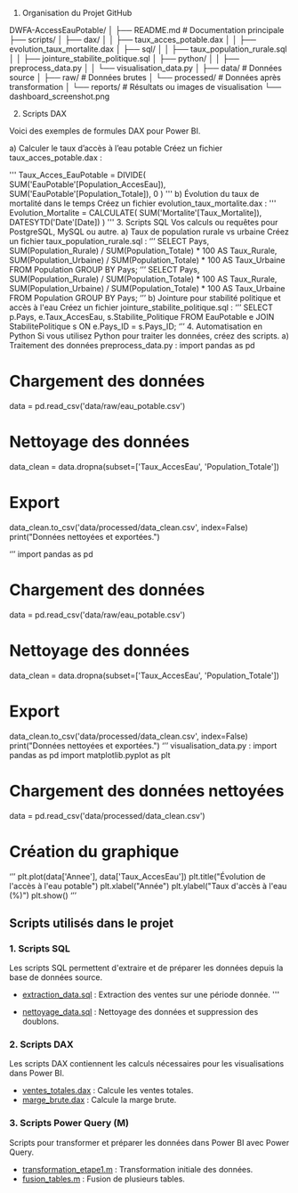 1) Organisation du Projet GitHub

DWFA-AccessEauPotable/
│
├── README.md          # Documentation principale
├── scripts/
│   ├── dax/
│   │   ├── taux_acces_potable.dax
│   │   ├── evolution_taux_mortalite.dax
│   ├── sql/
│   │   ├── taux_population_rurale.sql
│   │   ├── jointure_stabilite_politique.sql
│   ├── python/
│   │   ├── preprocess_data.py
│   │   └── visualisation_data.py
│
├── data/              # Données source
│   ├── raw/           # Données brutes
│   └── processed/     # Données après transformation
│
└── reports/           # Résultats ou images de visualisation
    └── dashboard_screenshot.png

2) Scripts DAX

Voici des exemples de formules DAX pour Power BI.

a) Calculer le taux d’accès à l’eau potable
Créez un fichier taux_acces_potable.dax :

'''
Taux_Acces_EauPotable = 
DIVIDE(
    SUM('EauPotable'[Population_AccesEau]),
    SUM('EauPotable'[Population_Totale]),
    0
)
'''
b) Évolution du taux de mortalité dans le temps
Créez un fichier evolution_taux_mortalite.dax :
'''
Evolution_Mortalite = 
CALCULATE(
    SUM('Mortalite'[Taux_Mortalite]),
    DATESYTD('Date'[Date])
)
'''
3. Scripts SQL
Vos calculs ou requêtes pour PostgreSQL, MySQL ou autre.
a) Taux de population rurale vs urbaine
Créez un fichier taux_population_rurale.sql :
‘’’
SELECT 
    Pays, 
    SUM(Population_Rurale) / SUM(Population_Totale) * 100 AS Taux_Rurale,
    SUM(Population_Urbaine) / SUM(Population_Totale) * 100 AS Taux_Urbaine
FROM Population
GROUP BY Pays;
‘’’
SELECT 
    Pays, 
    SUM(Population_Rurale) / SUM(Population_Totale) * 100 AS Taux_Rurale,
    SUM(Population_Urbaine) / SUM(Population_Totale) * 100 AS Taux_Urbaine
FROM Population
GROUP BY Pays;
‘’’
b) Jointure pour stabilité politique et accès à l'eau
Créez un fichier jointure_stabilite_politique.sql :
‘’’
SELECT 
    p.Pays, 
    e.Taux_AccesEau,
    s.Stabilite_Politique
FROM EauPotable e
JOIN StabilitePolitique s 
ON e.Pays_ID = s.Pays_ID;
‘’’
4. Automatisation en Python
Si vous utilisez Python pour traiter les données, créez des scripts.
a) Traitement des données
preprocess_data.py :
import pandas as pd

# Chargement des données
data = pd.read_csv('data/raw/eau_potable.csv')

# Nettoyage des données
data_clean = data.dropna(subset=['Taux_AccesEau', 'Population_Totale'])

# Export
data_clean.to_csv('data/processed/data_clean.csv', index=False)
print("Données nettoyées et exportées.")

‘’’
import pandas as pd

# Chargement des données
data = pd.read_csv('data/raw/eau_potable.csv')

# Nettoyage des données
data_clean = data.dropna(subset=['Taux_AccesEau', 'Population_Totale'])

# Export
data_clean.to_csv('data/processed/data_clean.csv', index=False)
print("Données nettoyées et exportées.")
‘’’
visualisation_data.py :
import pandas as pd
import matplotlib.pyplot as plt

# Chargement des données nettoyées
data = pd.read_csv('data/processed/data_clean.csv')

# Création du graphique
‘’’
plt.plot(data['Annee'], data['Taux_AccesEau'])
plt.title("Évolution de l'accès à l'eau potable")
plt.xlabel("Année")
plt.ylabel("Taux d'accès à l'eau (%)")
plt.show()
‘’’

## Scripts utilisés dans le projet

### 1. **Scripts SQL**
Les scripts SQL permettent d'extraire et de préparer les données depuis la base de données source.

- [extraction_data.sql](scripts/sql/extraction_data.sql) : Extraction des ventes sur une période donnée.
'''

- [nettoyage_data.sql](scripts/sql/nettoyage_data.sql) : Nettoyage des données et suppression des doublons.

### 2. **Scripts DAX**
Les scripts DAX contiennent les calculs nécessaires pour les visualisations dans Power BI.

- [ventes_totales.dax](scripts/dax/ventes_totales.dax) : Calcule les ventes totales.
- [marge_brute.dax](scripts/dax/marge_brute.dax) : Calcule la marge brute.

### 3. **Scripts Power Query (M)**
Scripts pour transformer et préparer les données dans Power BI avec Power Query.

- [transformation_etape1.m](scripts/powerquery/transformation_etape1.m) : Transformation initiale des données.
- [fusion_tables.m](scripts/powerquery/fusion_tables.m) : Fusion de plusieurs tables.
